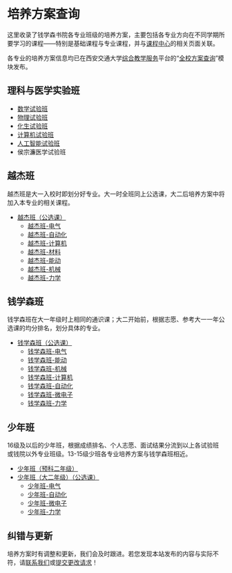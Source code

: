 # 培养方案查询
这里收录了钱学森书院各专业班级的培养方案，主要包括各专业方向在不同学期所要学习的课程——特别是基础课程与专业课程，并与[课程中心](https://qyxf.github.io/course)的相关页面关联。

各专业的培养方案信息均已在西安交通大学[综合教学服务](http://ehall.xjtu.edu.cn/)平台的“[全校方案查询](http://ehall.xjtu.edu.cn/jwapp/sys/qxfacx/*default/index.do)”模块发布。

## 理科与医学实验班

- [数学试验班](/program/shushi)
- [物理试验班](/program/wushi)
- [化生试验班](/program/huasheng)
- [计算机试验班](/program/jishi)
- [人工智能试验班](/program/renshi)
- 侯宗濂医学试验班

## 越杰班

越杰班是大一入校时即划分好专业。大一时全班同上公选课，大二后培养方案中将加入本专业的相关课程。

- [越杰班（公选课）](/program/yuejie)
  - [越杰班-电气](/program/yuejie-EE)
  - [越杰班-自动化](/program/yuejie-A)
  - [越杰班-计算机](/program/yuejie-CS)
  - [越杰班-材料](/program/yuejie-M)
  - [越杰班-能动](/program/yuejie-EP)
  - [越杰班-机械](/program/yuejie-ME)
  - [越杰班-力学](/program/yuejie-EM)

## 钱学森班

钱学森班在大一年级时上相同的通识课；大二开始前，根据志愿、参考大一一年公选课的均分排名，划分具体的专业。

- [钱学森班（公选课）](/program/qianxuesen)  
    + [钱学森班-电气](/program/qian-dianqi)
    + [钱学森班-能动](/program/qian-nengdong)
    + [钱学森班-机械](/program/qian-jixie)
    + [钱学森班-计算机](/program/qian-jisuanji)
    + [钱学森班-自动化](/program/qian-zidonghua)
    + [钱学森班-微电子](/program/qian-weidianzi)
    + [钱学森班-力学](/program/qian-lixue)

## 少年班

16级及以后的少年班，根据成绩排名、个人志愿、面试结果分流到以上各试验班或钱院以外专业班级。13-15级少班各专业培养方案与钱学森班相近。

- [少年班（预科二年级）](/program/shaonianban-2017)
- [少年班（大二年级）（公选课）](/program/shaonianban-2015)
  - [少年班-电气](/program/qian-dianqi)
  - [少年班-自动化](/program/qian-zidonghua)
  - [少年班-微电子](/program/qian-weidianzi)
  - [少年班-力学](/program/qian-lixue)

## 纠错与更新

培养方案时有调整和更新，我们会及时跟进。若您发现本站发布的内容与实际不符，请[联系我们](/about)或[提交更改请求](/contribution)！
